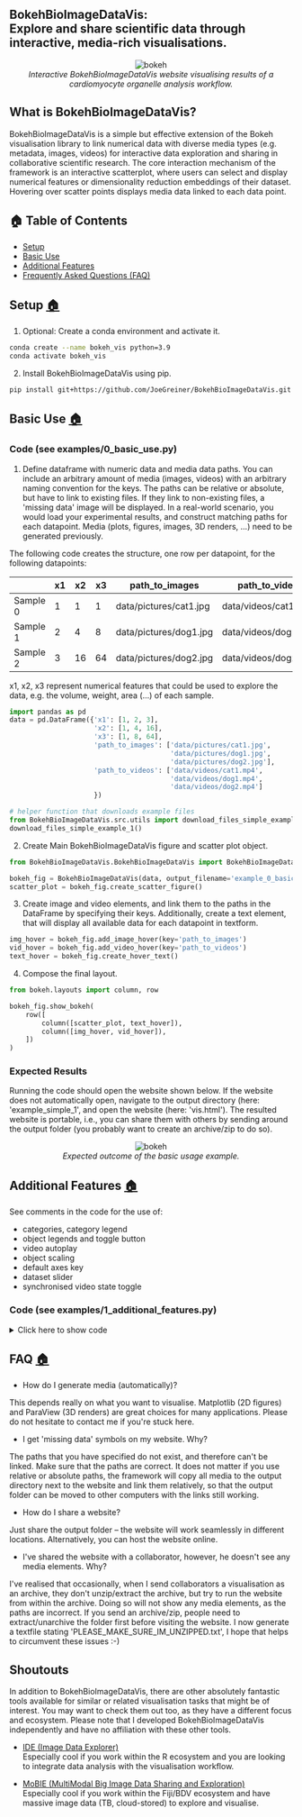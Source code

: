 ## BokehBioImageDataVis: <br>Explore and share scientific data through interactive, media-rich visualisations.
<p align="center">
  <img src="https://github.com/JoeGreiner/BokehBioImageDataVis/assets/24453528/9059ff3b-ee01-41b8-b174-d57255ae7b35" alt="bokeh">
  <br>
  <em>Interactive BokehBioImageDataVis website visualising results of a cardiomyocyte organelle analysis workflow.</em>
</p>

## What is BokehBioImageDataVis?

BokehBioImageDataVis is a simple but effective extension of the Bokeh visualisation library to link numerical data with diverse media types (e.g. metadata, images, videos) for interactive data exploration and sharing in collaborative scientific research. The core interaction mechanism of the framework is an interactive scatterplot, where users can select and display numerical features or dimensionality reduction embeddings of their dataset. Hovering over scatter points displays media data linked to each data point.

## 🏠 Table of Contents

* [Setup](#setup-)
* [Basic Use](#basic-use-)
* [Additional Features](#additional-features-)
* [Frequently Asked Questions (FAQ)](#faq-)

## Setup [🏠](#-table-of-contents)

1. Optional: Create a conda environment and activate it. 
```bash
conda create --name bokeh_vis python=3.9
conda activate bokeh_vis
```
2. Install BokehBioImageDataVis using pip.
```bash
pip install git+https://github.com/JoeGreiner/BokehBioImageDataVis.git
```

## Basic Use [🏠](#-table-of-contents)
### Code (see examples/0_basic_use.py)
1. Define dataframe with numeric data and media data paths. You can include an arbitrary amount of media (images, videos) with an arbitrary naming convention for the keys. The paths can be relative or absolute, but have to link to existing files. If they link to non-existing files, a 'missing data' image will be displayed. In a real-world scenario, you would load your experimental results, and construct matching paths for each datapoint. Media (plots, figures, images, 3D renders, ...) need to be generated previously.

The following code creates the structure, one row per datapoint, for the following datapoints:

|   | x1  | x2 | x3 | path_to_images         | path_to_videos        |
|---|----|----|----|------------------------|-----------------------|
| Sample 0 |  1 |  1 |  1 | data/pictures/cat1.jpg | data/videos/cat1.mp4  |
| Sample 1 |  2 |  4 |  8 | data/pictures/dog1.jpg | data/videos/dog1.mp4  |
| Sample 2 |  3 | 16 | 64 | data/pictures/dog2.jpg | data/videos/dog2.mp4  |

x1, x2, x3 represent numerical features that could be used to explore the data, e.g. the volume, weight, area (...) of each sample.
 
```python
import pandas as pd
data = pd.DataFrame({'x1': [1, 2, 3],
                     'x2': [1, 4, 16],
                     'x3': [1, 8, 64],
                     'path_to_images': ['data/pictures/cat1.jpg',
                                        'data/pictures/dog1.jpg',
                                        'data/pictures/dog2.jpg'],
                     'path_to_videos': ['data/videos/cat1.mp4',
                                        'data/videos/dog1.mp4',
                                        'data/videos/dog2.mp4']
                     })

# helper function that downloads example files
from BokehBioImageDataVis.src.utils import download_files_simple_example_1
download_files_simple_example_1()
```

2. Create Main BokehBioImageDataVis figure and scatter plot object.
```python
from BokehBioImageDataVis.BokehBioImageDataVis import BokehBioImageDataVis

bokeh_fig = BokehBioImageDataVis(data, output_filename='example_0_basic_use/vis.html')
scatter_plot = bokeh_fig.create_scatter_figure()
```

3. Create image and video elements, and link them to the paths in the DataFrame by specifying their keys. Additionally, create a text element, that will display all available data for each datapoint in textform.
```python
img_hover = bokeh_fig.add_image_hover(key='path_to_images')
vid_hover = bokeh_fig.add_video_hover(key='path_to_videos')
text_hover = bokeh_fig.create_hover_text()
```

4. Compose the final layout.
```python
from bokeh.layouts import column, row

bokeh_fig.show_bokeh(
    row([
        column([scatter_plot, text_hover]),
        column([img_hover, vid_hover]),
    ])
)
```
### Expected Results
Running the code should open the website shown below. If the website does not automatically open, navigate to the output directory (here: 'example_simple_1', and open the website (here: 'vis.html'). The resulted website is portable, i.e., you can share them with others by sending around the output folder (you probably want to create an archive/zip to do so).

<p align="center">
  <img src="https://github.com/JoeGreiner/BokehBioImageDataVis/assets/24453528/93612315-b19b-4ac2-b58c-74172231bc05" alt="bokeh">
  <br>
  <em>Expected outcome of the basic usage example.</em>
</p>

## Additional Features [🏠](#-table-of-contents)
See comments in the code for the use of: 
* categories, category legend
* object legends and toggle button
* video autoplay
* object scaling
* default axes key
* dataset slider
* synchronised video state toggle
### Code (see examples/1_additional_features.py)
<details>
  <summary>Click here to show code</summary>
  
  ```python
  import pandas as pd
  
  # Step 0
  # Define dataframe with numeric data (x1, x2, x3) and media data paths. The paths can be relative or absolute,
  # but have to link to existing files. If they link to non-existing files, a 'missing data' image will be displayed.
  # In a real-world scenario, you would load your experimental results, and construct matching paths for each
  # datapoint. Media (plots, figures, images, 3D renders, ...) need to be generated previously.
  data = pd.DataFrame({'x1': [1, 2, 3],
                       'x2': [1, 4, 16],
                       'x3': [1, 8, 64],
                       'animal': ['cat', 'dog', 'dog'], # new column for category key feature (see later)
                       'path_to_images': ['data/pictures/cat1.jpg',
                                          'data/pictures/dog1.jpg',
                                          'data/pictures/dog2.jpg'],
                       'path_to_videos': ['data/videos/cat1.mp4',
                                          'data/videos/dog1.mp4',
                                          'data/videos/dog2.mp4']
                       })
  
  # helper function that downloads example files
  from BokehBioImageDataVis.src.utils import download_files_simple_example_1
  
  download_files_simple_example_1()
  
  # Step 1
  # Create Main BokehBioImageDataVis figure and scatter plot object.
  from BokehBioImageDataVis.BokehBioImageDataVis import BokehBioImageDataVis
  
  # FEATURE: Category Key
  # add a category key to the BokehBioImageDataVis object, to color the scatter plot by the categories in the DataFrame
  # position of the legend can be set with the legend_position argument
  # FEATURE: Default Axis Keys
  # set default axis keys for the scatter plot, can be changed interactively
  bokeh_fig = BokehBioImageDataVis(data, output_filename='example_1_additional_features/vis.html', category_key='animal',
                                   legend_position='top_left', x_axis_key='x3', y_axis_key='x2')
  scatter_plot = bokeh_fig.create_scatter_figure()
  
  # Step 2
  # Create image and video elements, and link them to the paths in the DataFrame by specifying their keys.
  # Additionally, create a text element, that will display all available data for each datapoint in textform.
  
  # FEATURE: Scaling
  # add width and height to scale the images and videos by providing hover with width and height arguments
  # FEATURE: Titles
  # add titles to the images and videos
  # FEATURE: Legend Text
  # add legend text to the images and videos, can be formatted with html tags, needs legend_button to be added to the plot
  # see later in the code
  
  obj_width = 550
  obj_height = 400
  img_hover = bokeh_fig.add_image_hover(key='path_to_images',
                                        width=obj_width, height=obj_height,
                                        title='animal picture',
                                        legend_text='<span style="color:red">animal picture</span>'
                                                    'Cats \n <i>Dogs</i> \n and so on!')
  
  # FEATURE: Video Autoplay
  # control if videos should automatically start playing
  vid_hover = bokeh_fig.add_video_hover(key='path_to_videos',
                                        width=obj_width, height=obj_height,
                                        title='animal video', autoplay=True,
                                        legend_text='<span style="color:green">animal video</span>'
                                                    'Cats \n <i>Dogs</i> \n and so on!')
  
  legend_str_dup = '<p>A <span style="text-decoration: underline; color:cyan">video</span> of a cute animal.</p>'
  
  duplicate_vid_hover = bokeh_fig.add_video_hover(key='path_to_videos',
                                                  width=obj_width, height=obj_height,
                                                  title='animal video', autoplay=True,
                                                  legend_text=legend_str_dup)
  
  # FEATURE: ignore_keys
  # ignore keys in the text_hover, can be a list of keys -- you may want to not show auxiliary data in the text_hover
  text_hover = bokeh_fig.create_hover_text(ignore_keys=['color_mapping', 'x2'])
  
  # FEATURE: Slider
  # add a slider to the plot, when clicked on, can be controlled with arrow keys to quickly navigate through the data
  id_slider = bokeh_fig.add_slider()
  
  # FEATURE: Legend Button
  # Show or hide the legend, legends have to be defined in the image and video hovers
  legend_button = bokeh_fig.add_legend()  # has to be called after adding all other image and video elements!
  
  # FEATURE: Video Toggle Button
  # Toggle the video playback on and off for all videos shown simultaneously
  video_toggle_button = bokeh_fig.add_toggle_video_button()
  
  # Step 3
  # Compose the layout
  from bokeh.layouts import column, row
  
  bokeh_fig.show_bokeh(
      row([
          column([row([legend_button, video_toggle_button]), id_slider, scatter_plot, text_hover]),
          column([img_hover, vid_hover]),
          duplicate_vid_hover
      ])
  )
  ```
</details>

## FAQ [🏠](#-table-of-contents)

* How do I generate media (automatically)?

This depends really on what you want to visualise. Matplotlib (2D figures) and ParaView (3D renders) are great choices for many applications. Please do not hesitate to contact me if you're stuck here.

* I get 'missing data' symbols on my website. Why?

The paths that you have specified do not exist, and therefore can't be linked. Make sure that the paths are correct. It does not matter if you use relative or absolute paths, the framework will copy all media to the output directory next to the website and link them relatively, so that the output folder can be moved to other computers with the links still working.

* How do I share a website?

Just share the output folder – the website will work seamlessly in different locations. Alternatively, you can host the website online.

* I've shared the website with a collaborator, however, he doesn't see any media elements. Why?

I've realised that occasionally, when I send collaborators a visualisation as an archive, they don't unzip/extract the archive, but try to run the website from within the archive. Doing so will not show any media elements, as the paths are incorrect. If you send an archive/zip, people need to extract/unarchive the folder first before visiting the website. I now generate a textfile stating 'PLEASE_MAKE_SURE_IM_UNZIPPED.txt', I hope that helps to circumvent these issues :-)

## Shoutouts

In addition to BokehBioImageDataVis, there are other absolutely fantastic tools available for similar or related visualisation tasks that might be of interest. You may want to check them out too, as they have a different focus and ecosystem. Please note that I developed BokehBioImageDataVis independently and have no affiliation with these other tools.

* [IDE (Image Data Explorer)](https://journals.plos.org/plosone/article?id=10.1371/journal.pone.0273698) <br>Especially cool if you work within the R ecosystem and you are looking to integrate data analysis with the visualisation workflow.

* [MoBIE (MultiModal Big Image Data Sharing and Exploration)](https://www.nature.com/articles/s41592-023-01776-4)<br>Especially cool if you work within the Fiji/BDV ecosystem and have massive image data (TB, cloud-stored) to explore and visualise.
